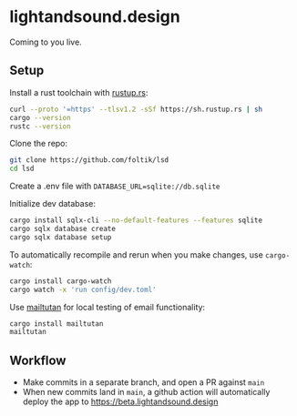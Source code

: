 # lightandsound.design

Coming to you live.

## Setup

Install a rust toolchain with [rustup.rs](https://rustup.rs):

```sh
curl --proto '=https' --tlsv1.2 -sSf https://sh.rustup.rs | sh
cargo --version
rustc --version
```

Clone the repo:

```sh
git clone https://github.com/foltik/lsd
cd lsd
```

Create a .env file with `DATABASE_URL=sqlite://db.sqlite`

Initialize dev database:

```sh
cargo install sqlx-cli --no-default-features --features sqlite
cargo sqlx database create
cargo sqlx database setup
```

To automatically recompile and rerun when you make changes, use `cargo-watch`:

```sh
cargo install cargo-watch
cargo watch -x 'run config/dev.toml'
```

Use [mailtutan](https://github.com/mailtutan/mailtutan) for local testing of email functionality:

```sh
cargo install mailtutan
mailtutan
```

## Workflow

- Make commits in a separate branch, and open a PR against `main`
- When new commits land in `main`, a github action will automatically deploy the app to https://beta.lightandsound.design
